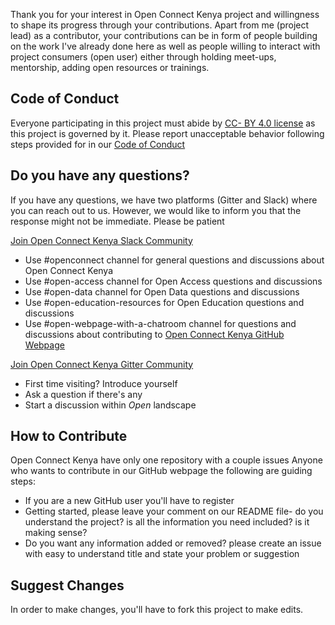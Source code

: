 Thank you for your interest in Open Connect Kenya project and willingness to shape its progress through your contributions. Apart from me (project lead) as a contributor, your contributions can be in form of people building on the work I've already done here as well as people willing to interact with project consumers (open user) either through holding meet-ups, mentorship, adding open resources or trainings.

## Code of Conduct

Everyone participating in this project must abide by [CC- BY 4.0 license](https://creativecommons.org/licenses/by/4.0/legalcode) as this project is governed by it. Please report unacceptable behavior following steps provided for in our [Code of Conduct](https://github.com/Lilian9/Open_Connect_Kenya/blob/master/CODEOFCONDUCT)  

## Do you have any questions?
If you have any questions, we have two platforms (Gitter and Slack) where you can reach out to us. However, we would like to inform you that the response might not be immediate. Please be patient

[Join Open Connect Kenya Slack Community](https://app.slack.com/client/T0119U29C7J/C0119U29U9W)
 -  Use #openconnect channel for general questions and discussions about Open Connect Kenya
 -  Use #open-access channel for Open Access questions and discussions
 -  Use #open-data channel for Open Data questions and discussions
 -  Use #open-education-resources for Open Education questions and discussions
 -  Use #open-webpage-with-a-chatroom channel for questions and discussions about contributing   to [Open Connect Kenya GitHub Webpage](https://github.com/Lilian9/Open_Connect_Kenya)

[Join Open Connect Kenya Gitter Community](https://gitter.im/Open-Connect-Kenya/community) 
 - First time visiting? Introduce yourself
 - Ask a question if there's any
 - Start a discussion within _Open_ landscape

  ## How to Contribute
Open Connect Kenya have only one repository with a couple issues
Anyone who wants to contribute in our GitHub webpage the following are guiding steps:
 - If you are a new GitHub user you'll have to register 
 - Getting started, please leave your comment on our README file- do you understand the project? is all the information you need included? is it making sense? 
 - Do you want any information added or removed? please create an issue with easy to understand title and state your problem or suggestion

## Suggest Changes
In order to make changes, you'll have to fork this project to make edits.
